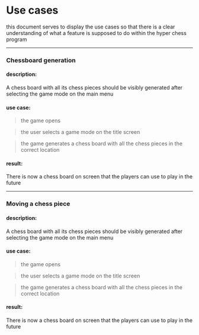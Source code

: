 # Use cases
this document serves to display the use cases so that there is a clear understanding of what a feature is supposed to do within the hyper chess program

---
### Chessboard generation
#### description:
A chess board with all its chess pieces should be visibly generated after selecting the game mode on the main menu
#### use case:
> the game opens
 
> the user selects a game mode on the title screen

> the game generates a chess board with all the chess pieces in the correct location
#### result:
There is now a chess board on screen that the players can use to play in the future

---
### Moving a chess piece
#### description:
A chess board with all its chess pieces should be visibly generated after selecting the game mode on the main menu
#### use case:
> the game opens

> the user selects a game mode on the title screen

> the game generates a chess board with all the chess pieces in the correct location
#### result:
There is now a chess board on screen that the players can use to play in the future
 